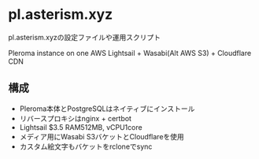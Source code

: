 # pl.asterism.xyz

pl.asterism.xyzの設定ファイルや運用スクリプト

Pleroma instance on one AWS Lightsail + Wasabi(Alt AWS S3) + Cloudflare CDN

## 構成

- Pleroma本体とPostgreSQLはネイティブにインストール
- リバースプロキシはnginx + certbot
- Lightsail $3.5 RAM512MB, vCPU1core
- メディア用にWasabi S3バケットとCloudflareを使用
- カスタム絵文字もバケットをrcloneでsync
